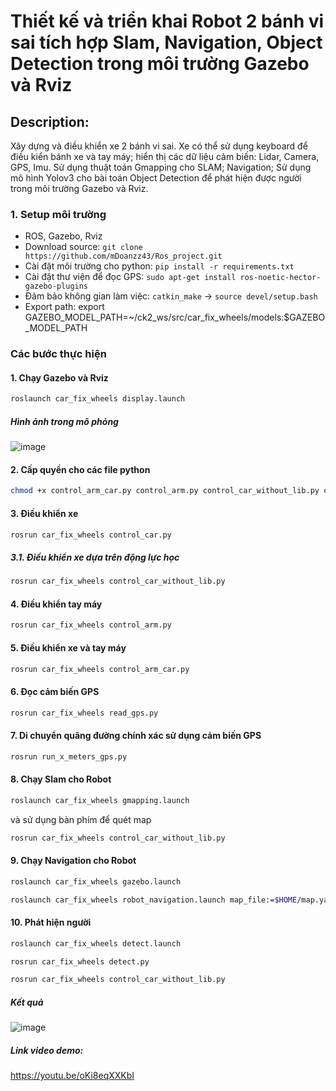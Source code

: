 # Thiết kế và triển khai Robot 2 bánh vi sai tích hợp Slam, Navigation, Object Detection trong môi trường Gazebo và Rviz
## Description:
Xây dựng và điều khiển xe 2 bánh vi sai. Xe có thể sử dụng keyboard để điều kiển bánh xe và tay máy; hiển thị các dữ liệu cảm biến: Lidar, Camera, GPS, Imu. Sử dụng thuật toán Gmapping cho SLAM; Navigation; Sử dụng mô hình Yolov3 cho bài toán Object Detection để phát hiện được người trong môi trường Gazebo và Rviz.
### 1. Setup môi trường
- ROS, Gazebo, Rviz
- Download source:
```git clone https://github.com/mDoanzz43/Ros_project.git```
- Cài đặt môi trường cho python:
```pip install -r requirements.txt```
- Cài đặt thư viện để đọc GPS:
```sudo apt-get install ros-noetic-hector-gazebo-plugins```
- Đảm bảo không gian làm việc:
```catkin_make``` -> ```source devel/setup.bash```
- Export path: export GAZEBO_MODEL_PATH=~/ck2_ws/src/car_fix_wheels/models:$GAZEBO_MODEL_PATH
### Các bước thực hiện
#### 1. Chạy Gazebo và Rviz
``` bash 
roslaunch car_fix_wheels display.launch
```

##### Hình ảnh trong mô phỏng
![image](https://github.com/user-attachments/assets/cafd41bc-ec39-40a1-b222-8e21ccae0555)
#### 2. Cấp quyền cho các file python
```bash
chmod +x control_arm_car.py control_arm.py control_car_without_lib.py control_car.py read_gps.py run_x_meters_gps.py detect.py
```
#### 3. Điều khiển xe
```bash 
rosrun car_fix_wheels control_car.py
``` 
##### 3.1. Điều khiển xe dựa trên động lực học
```bash 
rosrun car_fix_wheels control_car_without_lib.py
```
#### 4. Điều khiển tay máy
```bash 
rosrun car_fix_wheels control_arm.py
```
#### 5. Điều khiển xe và tay máy 
```bash 
rosrun car_fix_wheels control_arm_car.py
```
#### 6. Đọc cảm biến GPS
```bash
rosrun car_fix_wheels read_gps.py
```
#### 7. Di chuyển quãng đường chính xác sử dụng cảm biến GPS
```bash
rosrun run_x_meters_gps.py
```
#### 8. Chạy Slam cho Robot 
```bash
roslaunch car_fix_wheels gmapping.launch
```
và sử dụng bàn phím để quét map
```bash
rosrun car_fix_wheels control_car_without_lib.py
```
#### 9. Chạy Navigation cho Robot
```bash
roslaunch car_fix_wheels gazebo.launch
```
```bash
roslaunch car_fix_wheels robot_navigation.launch map_file:=$HOME/map.yaml
```
#### 10. Phát hiện người 
```bash
roslaunch car_fix_wheels detect.launch
```
```bash 
rosrun car_fix_wheels detect.py
```
```bash
rosrun car_fix_wheels control_car_without_lib.py
```
##### Kết quả
![image](https://github.com/user-attachments/assets/4dbdaf52-18b8-4e3d-9577-abe4ebd02afb)
##### Link video demo: 
https://youtu.be/oKi8eqXXKbI
